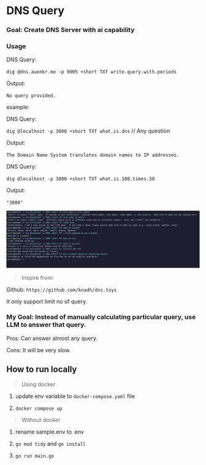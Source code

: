 # DNS Query

### Goal: Create DNS Server with ai capability

### Usage

DNS Query:

`dig @dns.auenkr.me -p 9005 +short TXT write.query.with.periods`

Output:

`No query provided.`

example: 

DNS Query: 

`dig @localhost -p 3000 +short TXT what.is.dns` // Any question

Output: 

`The Domain Name System translates domain names to IP addresses.`

DNS Query:

`dig @localhost -p 3000 +short TXT what.is.100.times.30`

Output:

`"3000"`

![example](./public/image.png)

> Inspire from:

Github: `https://github.com/knadh/dns.toys` 

It only support limit no of query.

### My Goal: Instead of manually calculating particular query, use LLM to answer that query.

Pros: Can answer almost any query.

Cons: It will be very slow.

## How to run locally

> Using docker

1. update env variable to `docker-compose.yaml` file

2. `docker compose up`

> Without docker

1. rename sample.env to .env

2. `go mod tidy` and `go install`

3. `go run main.go`
